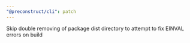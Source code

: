 ```yaml
---
"@preconstruct/cli": patch
---
```


Skip double removing of package dist directory to attempt to fix EINVAL errors on build

